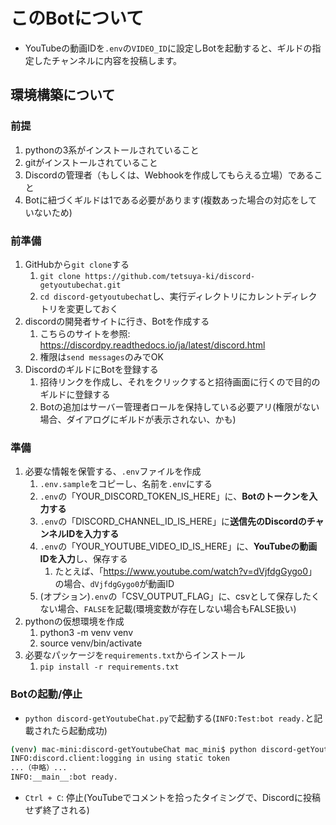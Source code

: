 
# このBotについて

- YouTubeの動画IDを`.env`の`VIDEO_ID`に設定しBotを起動すると、ギルドの指定したチャンネルに内容を投稿します。

## 環境構築について

### 前提

1. pythonの3系がインストールされていること
2. gitがインストールされていること
3. Discordの管理者（もしくは、Webhookを作成してもらえる立場）であること
4. Botに紐づくギルドは1である必要があります(複数あった場合の対応をしていないため)

### 前準備

1. GitHubから`git clone`する
   1. `git clone https://github.com/tetsuya-ki/discord-getyoutubechat.git`
   2. `cd discord-getyoutubechat`し、実行ディレクトリにカレントディレクトリを変更しておく
2. discordの開発者サイトに行き、Botを作成する
   1. こちらのサイトを参照: <https://discordpy.readthedocs.io/ja/latest/discord.html>
   2. 権限は`send messages`のみでOK
3. DiscordのギルドにBotを登録する
   1. 招待リンクを作成し、それをクリックすると招待画面に行くので目的のギルドに登録する
   2. Botの追加はサーバー管理者ロールを保持している必要アリ(権限がない場合、ダイアログにギルドが表示されない、かも)

### 準備

1. 必要な情報を保管する、`.env`ファイルを作成
   1. `.env.sample`をコピーし、名前を`.env`にする
   2. `.env`の「YOUR_DISCORD_TOKEN_IS_HERE」に、**Botのトークンを入力する**
   3. `.env`の「DISCORD_CHANNEL_ID_IS_HERE」に**送信先のDiscordのチャンネルIDを入力する**
   4. `.env`の「YOUR_YOUTUBE_VIDEO_ID_IS_HERE」に、**YouTubeの動画IDを入力**し、保存する
      1. たとえば、「<https://www.youtube.com/watch?v=dVjfdgGygo0>」の場合、`dVjfdgGygo0`が動画ID
   5. (オプション)`.env`の「CSV_OUTPUT_FLAG」に、csvとして保存したくない場合、`FALSE`を記載(環境変数が存在しない場合もFALSE扱い)
2. pythonの仮想環境を作成
   1. python3 -m venv venv
   2. source venv/bin/activate
3. 必要なパッケージを`requirements.txt`からインストール
   1. `pip install -r requirements.txt`

### Botの起動/停止

- `python discord-getYoutubeChat.py`で起動する(`INFO:Test:bot ready.`と記載されたら起動成功)

```sh
(venv) mac-mini:discord-getYoutubeChat mac_mini$ python discord-getYoutubeChat.py WARNING:discord.client:PyNaCl is not installed, voice will NOT be supported
INFO:discord.client:logging in using static token
...（中略）...
INFO:__main__:bot ready.
```

- `Ctrl + C`: 停止(YouTubeでコメントを拾ったタイミングで、Discordに投稿せず終了される)
